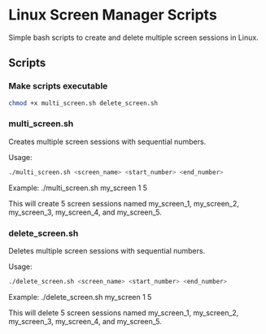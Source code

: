 # Linux Screen Manager Scripts

Simple bash scripts to create and delete multiple screen sessions in Linux.

## Scripts

### Make scripts executable
```bash
chmod +x multi_screen.sh delete_screen.sh
```


### multi_screen.sh
Creates multiple screen sessions with sequential numbers.

Usage:

```bash
./multi_screen.sh <screen_name> <start_number> <end_number>
```
Example: ./multi_screen.sh my_screen 1 5

This will create 5 screen sessions named my_screen_1, my_screen_2, my_screen_3, my_screen_4, and my_screen_5.



### delete_screen.sh
Deletes multiple screen sessions with sequential numbers.

Usage:

```bash
./delete_screen.sh <screen_name> <start_number> <end_number>
```

Example: ./delete_screen.sh my_screen 1 5

This will delete 5 screen sessions named my_screen_1, my_screen_2, my_screen_3, my_screen_4, and my_screen_5.


